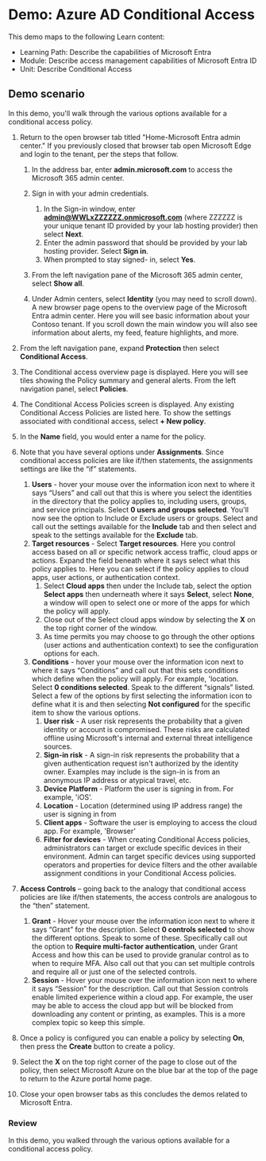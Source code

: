 <!---
---
Demo:
    Title: 'Azure AD Conditional Access'
    Learning Path/Module/Unit: 'Learning Path: Describe the capabilities of Microsoft Entra; Module 3: Describe access management capabilities of Microsoft Entra ID; Unit 2: Describe Conditional Access'
---
--->

# Demo: Azure AD Conditional Access

This demo maps to the following Learn content:

- Learning Path: Describe the capabilities of Microsoft Entra
- Module: Describe access management capabilities of Microsoft Entra ID
- Unit: Describe Conditional Access

## Demo scenario

In this demo, you'll walk through the various options available for a conditional access policy.

1. Return to the open browser tab titled "Home-Microsoft Entra admin center."  If you previously closed that browser tab open Microsoft Edge and login to the tenant, per the steps that follow.

    1. In the address bar, enter **admin.microsoft.com** to access the Microsoft 365 admin center.

    1. Sign in with your admin credentials.
        1. In the Sign-in window, enter **admin@WWLxZZZZZZ.onmicrosoft.com** (where ZZZZZZ is your unique tenant ID provided by your lab hosting provider) then select **Next**.
        1. Enter the admin password that should be provided by your lab hosting provider. Select **Sign in**.
        1. When prompted to stay signed- in, select **Yes**.

    1. From the left navigation pane of the Microsoft 365 admin center, select **Show all**.

    1. Under Admin centers, select **Identity** (you may need to scroll down).  A new browser page opens to the overview page of the Microsoft Entra admin center. Here you will see basic information about your Contoso tenant. If you scroll down the main window you will also see information about alerts, my feed, feature highlights, and more.

1. From the left navigation pane, expand **Protection** then select **Conditional Access**.

1. The Conditional access overview page is displayed.  Here you will see tiles showing the Policy summary and general alerts.  From the left navigation panel, select **Policies**.

1. The Conditional Access Policies screen is displayed. Any existing Conditional Access Policies are listed here. To show the settings associated with conditional access, select **+ New policy**.

1. In the **Name** field, you would enter a name for the policy.

1. Note that you have several options under **Assignments**.  Since conditional access policies are like if/then statements, the assignments settings are like the “if” statements.
    1. **Users** - hover your mouse over the information icon next to where it says “Users” and call out that this is where you select the identities in the directory that the policy applies to, including users, groups, and service principals. Select **0 users and groups selected**.  You'll now see the option to Include or Exclude users or groups. Select and call out the settings available for the **Include** tab and then select and speak to the settings available for the **Exclude** tab.
    1. **Target resources** - Select **Target resources**.  Here you control access based on all or specific network access traffic, cloud apps or actions.  Expand the field beneath where it says select what this policy applies to.  Here you can select if the policy applies to cloud apps, user actions, or authentication context.  
        1. Select **Cloud apps** then under the Include tab, select the option **Select apps** then underneath where it says **Select**, select **None**, a window will open to select one or more of the apps for which the policy will apply.
        1. Close out of the Select cloud apps window by selecting the **X** on the top right corner of the window.
        1. As time permits you may choose to go through the other options (user actions and authentication context) to see the configuration options for each.
    1. **Conditions** - hover your mouse over the information icon next to where it says “Conditions” and call out that this sets conditions which define when the policy will apply. For example, 'location. Select **0 conditions selected**. Speak to the different “signals” listed.   Select a few of the options by first selecting the information icon to define what it is and then selecting **Not configured** for the specific item to show the various options.
        1. **User risk** - A user risk represents the probability that a given identity or account is compromised. These risks are calculated offline using Microsoft's internal and external threat intelligence sources.
        1. **Sign-in risk** - A sign-in risk represents the probability that a given authentication request isn't authorized by the identity owner. Examples may include is the sign-in is from an anonymous IP address or atypical travel, etc.
        1. **Device Platform** - Platform the user is signing in from. For example, 'iOS’.
        1. **Location** - Location (determined using IP address range) the user is signing in from
        1. **Client apps** - Software the user is employing to access the cloud app. For example, 'Browser’
        1. **Filter for devices** - When creating Conditional Access policies, administrators can target or exclude specific devices in their environment. Admin can target specific devices using supported operators and properties for device filters and the other available assignment conditions in your Conditional Access policies.

1. **Access Controls** – going back to the analogy that conditional access policies are like if/then statements, the access controls are analogous to the “then” statement.
    1. **Grant** - Hover your mouse over the information icon next to where it says “Grant” for the description.  Select **0 controls selected** to show the different options.  Speak to some of these.  Specifically call out the option to **Require multi-factor authentication**, under Grant Access and how this can be used to provide granular control as to when to require MFA.   Also call out that you can set multiple controls and require all or just one of the selected controls.
    1. **Session** - Hover your mouse over the information icon next to where it says “Session” for the description.  Call out that Session controls enable limited experience within a cloud app.  For example, the user may be able to access the cloud app but will be blocked from downloading any content or printing, as examples.  This is a more complex topic so keep this simple.

1. Once a policy is configured you can enable a policy by selecting **On**, then press the **Create** button to create a policy.

1. Select the **X** on the top right corner of the page to close out of the policy, then select Microsoft Azure on the blue bar at the top of the page to return to the Azure portal home page.

1. Close your open browser tabs as this concludes the demos related to Microsoft Entra.

### Review

In this demo, you walked through the various options available for a conditional access policy.
